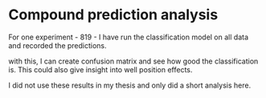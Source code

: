 # Compound prediction analysis

For one experiment - 819 - I have run the classification model on all data and recorded the predictions. 

with this, I can create confusion matrix and see how good the classification is. 
This could also give insight into well position effects.

I did not use these results in my thesis and only did a short analysis here. 
